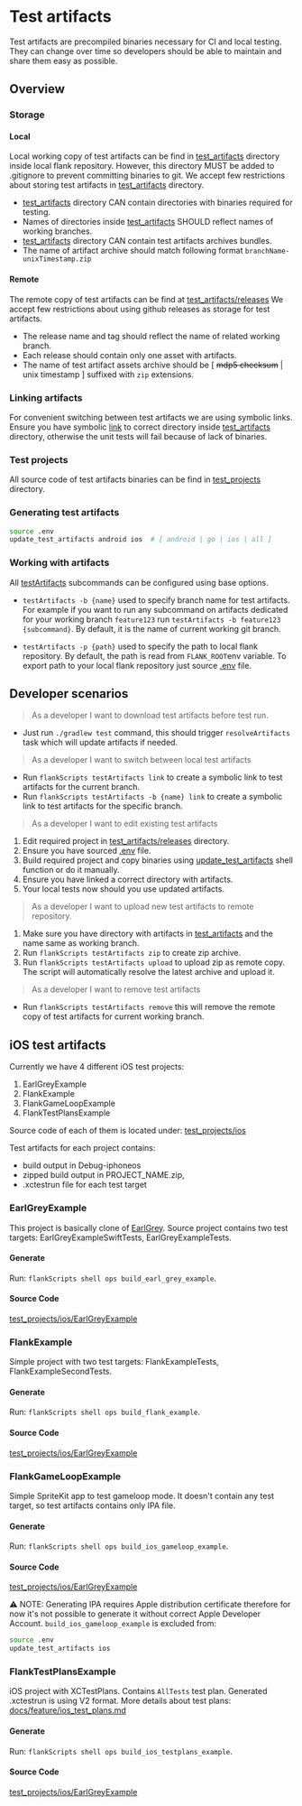 # Test artifacts
Test artifacts are precompiled binaries necessary for CI and local testing.
They can change over time so developers should be able to maintain and share them easy as possible.
 
## Overview

### Storage

#### Local
Local working copy of test artifacts can be find in [test_artifacts](../test_artifacts) directory inside local flank repository. 
However, this directory MUST be added to .gitignore to prevent committing binaries to git.
We accept few restrictions about storing test artifacts in [test_artifacts](../test_artifacts) directory.
* [test_artifacts](../test_artifacts) directory CAN contain directories with binaries required for testing.
* Names of directories inside [test_artifacts](../test_artifacts) SHOULD reflect names of working branches.
* [test_artifacts](../test_artifacts) directory CAN contain test artifacts archives bundles.
* The name of artifact archive should match following format `branchName-unixTimestamp.zip`

#### Remote
The remote copy of test artifacts can be find at [test_artifacts/releases](https://github.com/Flank/test_artifacts/releases)
We accept few restrictions about using github releases as storage for test artifacts.
* The release name and tag should reflect the name of related working branch.
* Each release should contain only one asset with artifacts.
* The name of test artifact assets archive should be [ ~~mdp5 checksum~~ | unix timestamp ] suffixed with `zip` extensions. 

### Linking artifacts
For convenient switching between test artifacts we are using symbolic links.
Ensure you have symbolic [link](../test_runner/src/test/kotlin/ftl/fixtures/tmp) to correct directory inside [test_artifacts](../test_artifacts) directory,
otherwise the unit tests will fail because of lack of binaries.

### Test projects
All source code of test artifacts binaries can be find in [test_projects](../test_projects) directory.

### Generating test artifacts
```bash
source .env
update_test_artifacts android ios  # [ android | go | ios | all ]
```

### Working with artifacts
All [testArtifacts](../flank-scripts/src/main/kotlin/flank/scripts/testartifacts/TestArtifacts.kt) subcommands can be configured using base options.
* `testArtifacts -b {name}` used to specify branch name for test artifacts. 
For example if you want to run any subcommand on artifacts dedicated for your working branch `feature123` run `testArtifacts -b feature123 {subcommand}`.
By default, it is the name of current working git branch.

* `testArtifacts -p {path}` used to specify the path to local flank repository. 
By default, the path is read from `FLANK_ROOT`env variable. 
To export path to your local flank repository just source [.env](../.env) file. 

## Developer scenarios

> As a developer I want to download test artifacts before test run.

* Just run `./gradlew test` command, this should trigger `resolveArtifacts` task which will update artifacts if needed.

> As a developer I want to switch between local test artifacts

* Run `flankScripts testArtifacts link` to create a symbolic link to test artifacts for the current branch.
* Run `flankScripts testArtifacts -b {name} link` to create a symbolic link to test artifacts for the specific branch.

> As a developer I want to edit existing test artifacts

1. Edit required project in [test_artifacts/releases](https://github.com/Flank/test_artifacts/releases) directory.
1. Ensure you have sourced [.env](../.env) file.
1. Build required project and copy binaries using [update_test_artifacts](../test_projects/ops.sh) shell function or do it manually.
1. Ensure you have linked a correct directory with artifacts.
1. Your local tests now should you use updated artifacts.  

> As a developer I want to upload new test artifacts to remote repository.

1. Make sure you have directory with artifacts in [test_artifacts](../test_artifacts) and the name same as working branch.
1. Run `flankScripts testArtifacts zip` to create zip archive.
1. Run `flankScripts testArtifacts upload` to upload zip as remote copy. The script will automatically resolve the latest archive and upload it.

> As a developer I want to remove test artifacts

* Run `flankScripts testArtifacts remove` this will remove the remote copy of test artifacts for current working branch.


## iOS test artifacts

Currently we have 4 different iOS test projects:

1. EarlGreyExample
2. FlankExample
3. FlankGameLoopExample
4. FlankTestPlansExample

Source code of each of them is located under: [test_projects/ios](../test_projects/ios)

Test artifacts for each project contains: 
* build output in Debug-iphoneos
* zipped build output in PROJECT_NAME.zip,
* .xctestrun file for each test target

### EarlGreyExample

This project is basically clone of [EarlGrey](https://github.com/google/EarlGrey). 
Source project contains two test targets: EarlGreyExampleSwiftTests, EarlGreyExampleTests.

#### Generate
Run: `flankScripts shell ops build_earl_grey_example`.

#### Source Code
[test_projects/ios/EarlGreyExample](../test_projects/ios/EarlGreyExample)


### FlankExample

Simple project with two test targets: FlankExampleTests, FlankExampleSecondTests.

#### Generate
Run: `flankScripts shell ops build_flank_example`.

#### Source Code
[test_projects/ios/EarlGreyExample](../test_projects/ios/FlankExample)


### FlankGameLoopExample

Simple SpriteKit app to test gameloop mode. It doesn't contain any test target, so test artifacts contains only IPA file.

#### Generate
Run: `flankScripts shell ops build_ios_gameloop_example`.

#### Source Code
[test_projects/ios/EarlGreyExample](../test_projects/ios/FlankGameLoopExample)

⚠️ NOTE: Generating IPA requires Apple distribution certificate therefore for now it's not possible to generate it without correct Apple Developer Account. 
`build_ios_gameloop_example` is excluded from:
```bash
source .env
update_test_artifacts ios
```

### FlankTestPlansExample

iOS project with XCTestPlans. Contains `AllTests` test plan. Generated .xctestrun is using V2 format. More details about test plans: [docs/feature/ios_test_plans.md](feature/ios_test_plans.md)

#### Generate
Run: `flankScripts shell ops build_ios_testplans_example`.

#### Source Code
[test_projects/ios/EarlGreyExample](../test_projects/ios/FlankTestPlansExample)